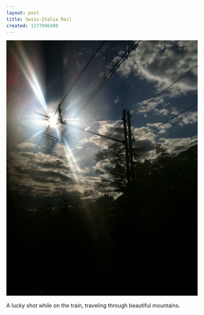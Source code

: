 ```yaml
---
layout: post
title: Swiss-Italia Rail
created: 1277096400
---
```


![](/images/posts/swiss-italia-rail.JPG)

A lucky shot while on the train, traveling through beautiful mountains.


<div class="location">
<span class="geojson"></span>
</div>
